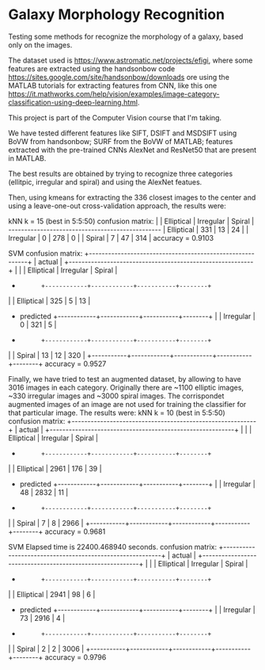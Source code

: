 # Galaxy Morphology Recognition
Testing some methods for recognize the morphology of a galaxy, based only on the images.

The dataset used is https://www.astromatic.net/projects/efigi, where some features are extracted using the handsonbow code https://sites.google.com/site/handsonbow/downloads ore using the MATLAB tutorials for extracting features from CNN, like this one https://it.mathworks.com/help/vision/examples/image-category-classification-using-deep-learning.html.

This project is part of the Computer Vision course that I'm taking.

We have tested different features like SIFT, DSIFT and MSDSIFT using BoVW from handsonbow; SURF from the BoVW of MATLAB; features extracted with the pre-trained CNNs AlexNet and ResNet50 that are present in MATLAB.

The best results are obtained by trying to recognize three categories (ellitpic, irregular and spiral) and using the AlexNet featues. 

Then, using kmeans for extracting the 336 closest images to the center and using a leave-one-out cross-validation approach, the results were:

kNN
k = 15 (best in 5:5:50)
confusion matrix:
           |            | Elliptical | Irregular | Spiral |
           ------------------------------------------------
           | Elliptical |     331    |     13    |   24   |
           |  Irregular |      0     |    278    |    0   |
           |   Spiral   |      7     |     47    |   314  |
accuracy = 0.9103

SVM
confusion matrix:
+----------------------------------------------------------+
|                          actual                          |
+----------------------------------------------------------+
|           |            | Elliptical | Irregular | Spiral |
+           +------------+------------+-----------+--------+
|           | Elliptical |     325    |     5     |   13   |
+ predicted +------------+------------+-----------+--------+
|           |  Irregular |      0     |    321    |    5   |
+           +------------+------------+-----------+--------+
|           |   Spiral   |     13     |     12    |   320  |
+-----------+------------+------------+-----------+--------+
accuracy = 0.9527

Finally, we have tried to test an augmented dataset, by allowing to have 3016 images in each category. Originally there are ~1100 elliptic images, ~330 irregular images and ~3000 spiral images. The corrispondet augmented images of an image are not used for training the classifier for that particular image. The results were:
kNN
k = 10 (best in 5:5:50)
confusion matrix:
+----------------------------------------------------------+
|                          actual                          |
+----------------------------------------------------------+
|           |            | Elliptical | Irregular | Spiral |
+           +------------+------------+-----------+--------+
|           | Elliptical |    2961    |    176    |   39   |
+ predicted +------------+------------+-----------+--------+
|           |  Irregular |     48     |    2832   |   11   |
+           +------------+------------+-----------+--------+
|           |   Spiral   |      7     |     8     |  2966  |
+-----------+------------+------------+-----------+--------+
accuracy = 0.9681

SVM
Elapsed time is 22400.468940 seconds.
confusion matrix:
+----------------------------------------------------------+
|                          actual                          |
+----------------------------------------------------------+
|           |            | Elliptical | Irregular | Spiral |
+           +------------+------------+-----------+--------+
|           | Elliptical |    2941    |     98    |    6   |
+ predicted +------------+------------+-----------+--------+
|           |  Irregular |     73     |    2916   |    4   |
+           +------------+------------+-----------+--------+
|           |   Spiral   |      2     |     2     |  3006  |
+-----------+------------+------------+-----------+--------+
accuracy = 0.9796


